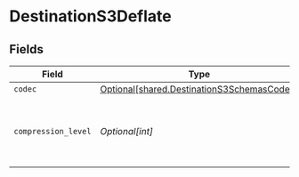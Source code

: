 # DestinationS3Deflate


## Fields

| Field                                                                                          | Type                                                                                           | Required                                                                                       | Description                                                                                    |
| ---------------------------------------------------------------------------------------------- | ---------------------------------------------------------------------------------------------- | ---------------------------------------------------------------------------------------------- | ---------------------------------------------------------------------------------------------- |
| `codec`                                                                                        | [Optional[shared.DestinationS3SchemasCodec]](../../models/shared/destinations3schemascodec.md) | :heavy_minus_sign:                                                                             | N/A                                                                                            |
| `compression_level`                                                                            | *Optional[int]*                                                                                | :heavy_minus_sign:                                                                             | 0: no compression & fastest, 9: best compression & slowest.                                    |